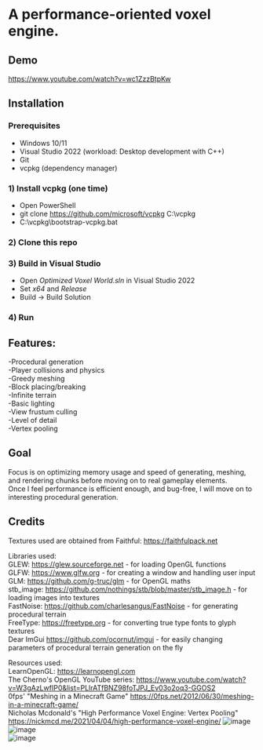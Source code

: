 # A performance-oriented voxel engine.  
  
## Demo       
https://www.youtube.com/watch?v=wc1ZzzBtpKw
  
## Installation  
### Prerequisites  
- Windows 10/11
- Visual Studio 2022 (workload: Desktop development with C++)
- Git
- vcpkg (dependency manager)
### 1) Install vcpkg (one time)  
- Open PowerShell
- git clone https://github.com/microsoft/vcpkg C:\vcpkg
- C:\vcpkg\bootstrap-vcpkg.bat
### 2) Clone this repo  
### 3) Build in Visual Studio  
- Open *Optimized Voxel World.sln* in Visual Studio 2022
- Set *x64* and *Release*
- Build -> Build Solution
### 4) Run  

## Features:  
-Procedural generation  
-Player collisions and physics  
-Greedy meshing  
-Block placing/breaking  
-Infinite terrain  
-Basic lighting  
-View frustum culling   
-Level of detail    
-Vertex pooling
  
## Goal    
Focus is on optimizing memory usage and speed of generating, meshing, and rendering chunks before moving on to real gameplay elements.  
Once I feel performance is efficient enough, and bug-free, I will move on to interesting procedural generation.  
  
## Credits  
Textures used are obtained from Faithful: https://faithfulpack.net  
  
Libraries used:  
GLEW: https://glew.sourceforge.net - for loading OpenGL functions  
GLFW: https://www.glfw.org - for creating a window and handling user input  
GLM: https://github.com/g-truc/glm - for OpenGL maths  
stb_image: https://github.com/nothings/stb/blob/master/stb_image.h - for loading images into textures  
FastNoise: https://github.com/charlesangus/FastNoise - for generating procedural terrain  
FreeType: https://freetype.org - for converting true type fonts to glyph textures  
Dear ImGui https://github.com/ocornut/imgui - for easily changing parameters of procedural terrain generation on the fly  
  
Resources used:  
LearnOpenGL: https://learnopengl.com  
The Cherno's OpenGL YouTube series: https://www.youtube.com/watch?v=W3gAzLwfIP0&list=PLlrATfBNZ98foTJPJ_Ev03o2oq3-GGOS2  
0fps' "Meshing in a Minecraft Game" https://0fps.net/2012/06/30/meshing-in-a-minecraft-game/  
Nicholas Mcdonald's "High Performance Voxel Engine: Vertex Pooling" https://nickmcd.me/2021/04/04/high-performance-voxel-engine/
![image](https://github.com/KellenJCole/Optimized-Voxel-World/assets/34790396/3d11db5f-4ab3-4c26-aadd-1a1ac6bd4553)  
![image](https://github.com/KellenJCole/Optimized-Voxel-World/assets/34790396/9e892363-af67-4ca8-8884-9b40fef71ec6)  
![image](https://github.com/KellenJCole/Optimized-Voxel-World/assets/34790396/c296b1ef-4d92-4ea7-bc3d-6f40f8fc1dbb)  
